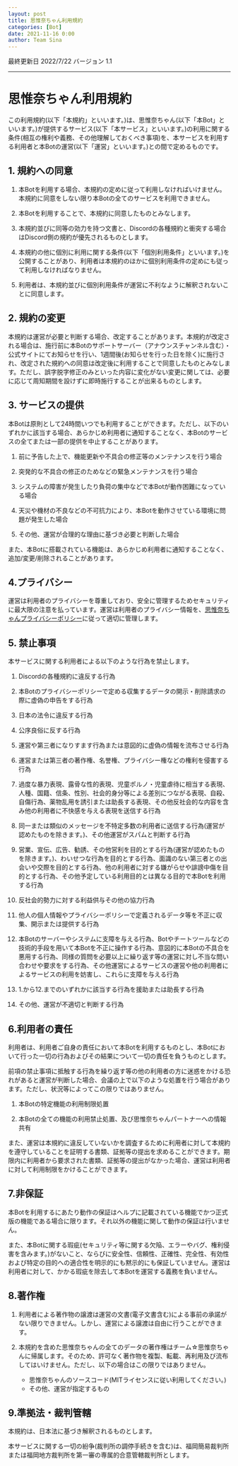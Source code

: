 ```yaml
---
layout: post
title: 思惟奈ちゃん利用規約
categories: [Bot]
date: 2021-11-16 0:00
author: Team Sina
---
```


最終更新日 2022/7/22 バージョン 1.1

---

# 思惟奈ちゃん利用規約

この利用規約(以下「本規約」といいます。)は、思惟奈ちゃん(以下「本Bot」といいます。)が提供するサービス(以下「本サービス」といいます。)の利用に関する条件(相互の権利や義務、その他理解しておくべき事項)を、本サービスを利用する利用者と本Botの運営(以下「運営」といいます。)との間で定めるものです。

## 1. 規約への同意

1. 本Botを利用する場合、本規約の定めに従って利用しなければいけません。本規約に同意をしない限り本Botの全てのサービスを利用できません。

2. 本Botを利用することで、本規約に同意したものとみなします。

3. 本規約並びに同等の効力を持つ文書と、Discordの各種規約と衝突する場合はDiscord側の規約が優先されるものとします。

4. 本規約の他に個別に利用に関する条件(以下「個別利用条件」といいます。)を公開することがあり、利用者は本規約のほかに個別利用条件の定めにも従って利用しなければなりません。

5. 利用者は、本規約並びに個別利用条件が運営に不利なように解釈されないことに同意します。

## 2. 規約の変更

本規約は運営が必要と判断する場合、改定することがあります。本規約が改定される場合は、施行前に本Botのサポートサーバー（アナウンスチャンネル含む）・公式サイトにてお知らせを行い、1週間後(お知らせを行った日を除く)に施行され、改定された規約への同意は改定後に利用することで同意したものとみなします。ただし、誤字脱字修正のみといった内容に変化がない変更に関しては、必要に応じて周知期間を設けずに即時施行することが出来るものとします。

## 3. サービスの提供

本Botは原則として24時間いつでも利用することができます。ただし、以下のいずれかに該当する場合、あらかじめ利用者に通知することなく、本Botのサービスの全てまたは一部の提供を中止することがあります。

1. 前に予告した上で、機能更新や不具合の修正等のメンテナンスを行う場合

2. 突発的な不具合の修正のためなどの緊急メンテナンスを行う場合

3. システムの障害が発生したり負荷の集中などで本Botが動作困難になっている場合

4. 天災や機材の不良などの不可抗力により、本Botを動作させている環境に問題が発生した場合

5. その他、運営が合理的な理由に基づき必要と判断した場合

また、本Botに搭載されている機能は、あらかじめ利用者に通知することなく、追加/変更/削除されることがあります。

## 4.プライバシー

運営は利用者のプライバシーを尊重しており、安全に管理するためセキュリティに最大限の注意を払っています。運営は利用者のプライバシー情報を、[思惟奈ちゃんプライバシーポリシー](https://sina-chan-d.com/bot/privacy-policy)に従って適切に管理します。

## 5. 禁止事項

本サービスに関する利用者による以下のような行為を禁止します。

1. Discordの各種規約に違反する行為

2. 本Botのプライバシーポリシーで定める収集するデータの開示・削除請求の際に虚偽の申告をする行為

3. 日本の法令に違反する行為

4. 公序良俗に反する行為

5. 運営や第三者になりすます行為または意図的に虚偽の情報を流布させる行為

6. 運営または第三者の著作権、名誉権、プライバシー権などの権利を侵害する行為

7. 過度な暴力表現、露骨な性的表現、児童ポルノ・児童虐待に相当する表現、人種、国籍、信条、性別、社会的身分等による差別につながる表現、自殺、自傷行為、薬物乱用を誘引または助長する表現、その他反社会的な内容を含み他の利用者に不快感を与える表現を送信する行為

8. 同一または類似のメッセージを不特定多数の利用者に送信する行為(運営が認めたものを除きます。)、その他運営がスパムと判断する行為

9. 営業、宣伝、広告、勧誘、その他営利を目的とする行為(運営が認めたものを除きます。)、わいせつな行為を目的とする行為、面識のない第三者との出会いや交際を目的とする行為、他の利用者に対する嫌がらせや誹謗中傷を目的とする行為、その他予定している利用目的とは異なる目的で本Botを利用する行為

10. 反社会的勢力に対する利益供与その他の協力行為

11. 他人の個人情報やプライバシーポリシーで定義されるデータ等を不正に収集、開示または提供する行為

12. 本Botのサーバーやシステムに支障を与える行為、Botやチートツールなどの技術的手段を用いて本Botを不正に操作する行為、意図的に本Botの不具合を悪用する行為、同様の質問を必要以上に繰り返す等の運営に対し不当な問い合わせや要求をする行為、その他運営によるサービスの運営や他の利用者によるサービスの利用を妨害し、これらに支障を与える行為

13. 1.から12.までのいずれかに該当する行為を援助または助長する行為

14. その他、運営が不適切と判断する行為

## 6.利用者の責任

利用者は、利用者ご自身の責任において本Botを利用するものとし、本Botにおいて行った一切の行為およびその結果について一切の責任を負うものとします。

前項の禁止事項に抵触する行為を繰り返す等の他の利用者の方に迷惑をかける恐れがあると運営が判断した場合、会議の上で以下のような処置を行う場合があります。ただし、状況等によってこの限りではありません。

1. 本Botの特定機能の利用制限処置

2. 本Botの全ての機能の利用禁止処置、及び思惟奈ちゃんパートナーへの情報共有

また、運営は本規約に違反していないかを調査するために利用者に対して本規約を遵守していることを証明する書類、証拠等の提出を求めることができます。期限内に利用者から要求された書類、証拠等の提出がなかった場合、運営は利用者に対して利用制限をかけることができます。

## 7.非保証

本Botを利用するにあたり動作の保証はヘルプに記載されている機能でかつ正式版の機能である場合に限ります。それ以外の機能に関して動作の保証は行いません。

また、本Botに関する瑕疵(セキュリティ等に関する欠陥、エラーやバグ、権利侵害を含みます。)がないこと、ならびに安全性、信頼性、正確性、完全性、有効性および特定の目的への適合性を明示的にも黙示的にも保証していません。運営は利用者に対して、かかる瑕疵を除去して本Botを運営する義務を負いません。

## 8.著作権

1. 利用者による著作物の譲渡は運営の文書(電子文書含む)による事前の承諾がない限りできません。しかし、運営による譲渡は自由に行うことができます。

2. 本規約を含めた思惟奈ちゃんの全てのデータの著作権はチーム☆思惟奈ちゃんに帰属します。そのため、許可なく著作物を複製、転載、再利用及び流布してはいけません。ただし、以下の場合はこの限りではありません。

    - 思惟奈ちゃんのソースコード(MITライセンスに従い利用してください。)
    - その他、運営が指定するもの

## 9.準拠法・裁判管轄

本規約は、日本法に基づき解釈されるものとします。

本サービスに関する一切の紛争(裁判所の調停手続きを含む)は、福岡簡易裁判所または福岡地方裁判所を第一審の専属的合意管轄裁判所とします。